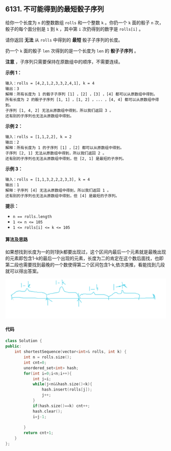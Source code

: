 ## 6131. 不可能得到的最短骰子序列

给你一个长度为 `n` 的整数数组 `rolls` 和一个整数 `k` 。你扔一个 `k` 面的骰子 `n` 次，骰子的每个面分别是 `1` 到 `k` ，其中第 `i` 次扔得到的数字是 `rolls[i]` 。

请你返回 **无法** 从 `rolls` 中得到的 **最短** 骰子子序列的长度。

扔一个 `k` 面的骰子 `len` 次得到的是一个长度为 `len` 的 **骰子子序列** 。

**注意** ，子序列只需要保持在原数组中的顺序，不需要连续。

 

**示例 1：**

```
输入：rolls = [4,2,1,2,3,3,2,4,1], k = 4
输出：3
解释：所有长度为 1 的骰子子序列 [1] ，[2] ，[3] ，[4] 都可以从原数组中得到。
所有长度为 2 的骰子子序列 [1, 1] ，[1, 2] ，... ，[4, 4] 都可以从原数组中得到。
子序列 [1, 4, 2] 无法从原数组中得到，所以我们返回 3 。
还有别的子序列也无法从原数组中得到。
```

**示例 2：**

```
输入：rolls = [1,1,2,2], k = 2
输出：2
解释：所有长度为 1 的子序列 [1] ，[2] 都可以从原数组中得到。
子序列 [2, 1] 无法从原数组中得到，所以我们返回 2 。
还有别的子序列也无法从原数组中得到，但 [2, 1] 是最短的子序列。
```

**示例 3：**

```
输入：rolls = [1,1,3,2,2,2,3,3], k = 4
输出：1
解释：子序列 [4] 无法从原数组中得到，所以我们返回 1 。
还有别的子序列也无法从原数组中得到，但 [4] 是最短的子序列。
```

 

**提示：**

- `n == rolls.length`
- `1 <= n <= 105`
- `1 <= rolls[i] <= k <= 105`



#### 算法及思路

如果想找到长度为一的则1到k都要出现过，这个区间内最后一个元素就是最晚出现的元素即包含1-k的最后一个出现的元素，长度为二的肯定在这个数后面找，也即第二段也需要找到最晚的一个数使得第二个区间包含1-k,依次类推，看能找到几段就可以得出答案。

![image-20220724130508698](img/20220724_13-04-31.png)

#### 代码

```C++
class Solution {
public:
    int shortestSequence(vector<int>& rolls, int k) {
        int n = rolls.size();
        int cnt=0;
        unordered_set<int> hash;
        for(int i=0;i<n;i++){
            int j=i;
            while(j<n&&hash.size()<k){
                hash.insert(rolls[j]);
                j++;
            }
            if(hash.size()==k) cnt++;
            hash.clear();
            i=j-1;
            
        }
        return cnt+1;
    }
};
```





